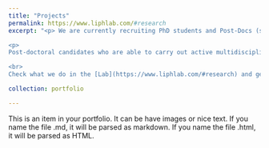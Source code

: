 ```yaml
---
title: "Projects"
permalink: https://www.liphlab.com/#research 
excerpt: "<p> We are currently recruiting PhD students and Post-Docs (starting early 2023). If you have a solid background in Mathematics or Physics and have a strong interest in Statistical Mechanics, Stochastic Processes, Disordered Systems, etc., applied to Biological Systems, then this is the right Lab for you.  </p>

<p>
Post-doctoral candidates who are able to carry out active multidisciplinary research in any of the broad areas of Statistical Physics, Data Analysis or Numerical Simulations are strongly encouraged to apply. </p>

<br>
Check what we do in the [Lab](https://www.liphlab.com/#research) and get in touch with me!"

collection: portfolio

---
```


This is an item in your portfolio. It can be have images or nice text. If you name the file .md, it will be parsed as markdown. If you name the file .html, it will be parsed as HTML. 
